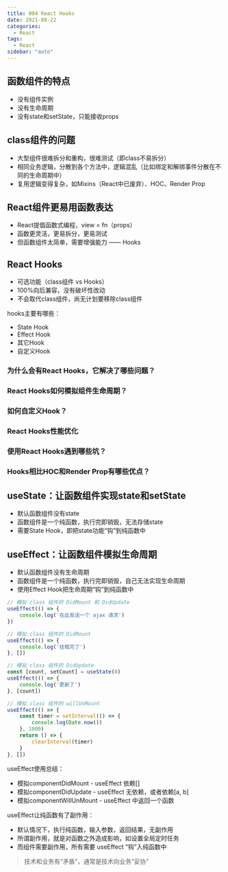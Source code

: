 ```yaml
---
title: 004 React Hooks
date: 2021-08-22
categories:
  - React
tags:
  - React
sidebar: "auto"
---
```


## 函数组件的特点
- 没有组件实例
- 没有生命周期
- 没有state和setState，只能接收props

## class组件的问题
- 大型组件很难拆分和重构，很难测试（即class不易拆分）
- 相同业务逻辑，分散到各个方法中，逻辑混乱（比如绑定和解绑事件分散在不同的生命周期中）
- 复用逻辑变得复杂，如Mixins（React中已废弃）、HOC、Render Prop

## React组件更易用函数表达
- React提倡函数式编程，view = fn（props）
- 函数更灵活，更易拆分，更易测试
- 但函数组件太简单，需要增强能力 —— Hooks

## React Hooks
- 可选功能（class组件 vs Hooks）
- 100%向后兼容，没有破坏性改动
- 不会取代class组件，尚无计划要移除class组件

hooks主要有哪些：
- State Hook
- Effect Hook
- 其它Hook
- 自定义Hook

### 为什么会有React Hooks，它解决了哪些问题？
### React Hooks如何模拟组件生命周期？
### 如何自定义Hook？
### React Hooks性能优化
### 使用React Hooks遇到哪些坑？
### Hooks相比HOC和Render Prop有哪些优点？

## useState：让函数组件实现state和setState
- 默认函数组件没有state
- 函数组件是一个纯函数，执行完即销毁，无法存储state
- 需要State Hook，即把state功能“钩”到纯函数中

## useEffect：让函数组件模拟生命周期
- 默认函数组件没有生命周期
- 函数组件是一个纯函数，执行完即销毁，自己无法实现生命周期
- 使用Effect Hook把生命周期“钩”到纯函数中
```js
// 模拟 class 组件的 DidMount 和 DidUpdate
useEffect(() => {
    console.log('在此发送一个 ajax 请求')
})

// 模拟 class 组件的 DidMount
useEffect(() => {
    console.log('挂载完了')
}, [])

// 模拟 class 组件的 DidUpdate
const [count, setCount] = useState(0)
useEffect(() => {
    console.log('更新了')
}, [count])

// 模拟 class 组件的 willUnMount
useEffect(() => {
    const timer = setInterval(() => {
        console.log(Date.now())
    }, 1000)
    return () => {
        clearInterval(timer)
    }
}, [])
```

useEffect使用总结：
- 模拟componentDidMount - useEffect 依赖[]
- 模拟componentDidUpdate - useEffect 无依赖，或者依赖[a, b]
- 模拟componentWillUnMount - useEffect 中返回一个函数

useEffect让纯函数有了副作用：
- 默认情况下，执行纯函数，输入参数，返回结果，无副作用
- 所谓副作用，就是对函数之外造成影响，如设置全局定时任务
- 而组件需要副作用，所有需要 useEffect “钩”入纯函数中
> 技术和业务有“矛盾”，通常是技术向业务“妥协”
